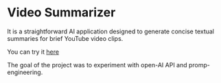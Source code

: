 # Video Summarizer

It is a straightforward AI application designed to generate concise textual summaries for brief YouTube video clips.

You can try it [here](http://159.223.16.238:8501) 

The goal of the project was to experiment with open-AI API and promp-engineering.